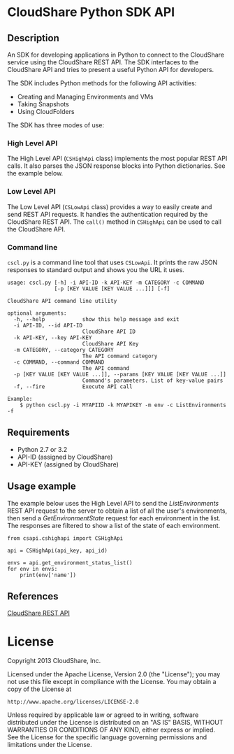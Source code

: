 CloudShare Python SDK API
=====================

## Description

An SDK for developing applications in Python to connect to the CloudShare service using the CloudShare REST API. The SDK
interfaces to the CloudShare API and tries to present a useful Python API for developers. 

The SDK includes Python methods for the following API activities:

* Creating and Managing Environments and VMs
* Taking Snapshots
* Using CloudFolders
 
The SDK has three modes of use: 

### High Level API

The High Level API (`CSHighApi` class) implements the most popular REST API calls. It also parses the JSON response blocks into Python dictionaries. 
See the example below.

### Low Level API 

The Low Level API (`CSLowApi` class) provides a way to easily create and send REST API requests. It handles the authentication required
by the CloudShare REST API. The `call()` method in `CSHighApi` can be used to call the CloudShare API.

### Command line

`cscl.py` is a command line tool that uses `CSLowApi`. It prints the raw JSON responses to standard output and shows you the URL it uses.

	usage: cscl.py [-h] -i API-ID -k API-KEY -m CATEGORY -c COMMAND
	               [-p [KEY VALUE [KEY VALUE ...]]] [-f]

	CloudShare API command line utility

	optional arguments:
	  -h, --help            show this help message and exit
	  -i API-ID, --id API-ID
	                        CloudShare API ID
	  -k API-KEY, --key API-KEY
	                        CloudShare API Key
	  -m CATEGORY, --category CATEGORY
	                        The API command category
	  -c COMMAND, --command COMMAND
	                        The API command
	  -p [KEY VALUE [KEY VALUE ...]], --params [KEY VALUE [KEY VALUE ...]]
	                        Command's parameters. List of key-value pairs
	  -f, --fire            Execute API call

	Example:
		$ python cscl.py -i MYAPIID -k MYAPIKEY -m env -c ListEnvironments -f


## Requirements

* Python 2.7 or 3.2
* API-ID (assigned by CloudShare)
* API-KEY (assigned by CloudShare)

## Usage example

The example below uses the High Level API to send the *ListEnvironments* REST API request to the server to obtain
a list of all the user's environments, then send a *GetEnvironmentState* request for each environment in the list. 
The responses are filtered to show a list of the state of each environment.

	from csapi.cshighapi import CSHighApi

    api = CSHighApi(api_key, api_id)
    
    envs = api.get_environment_status_list()
    for env in envs:
        print(env['name'])


## References

[CloudShare REST API](http://docs.cloudshare.com)

License 
=======

Copyright 2013 CloudShare, Inc.

Licensed under the Apache License, Version 2.0 (the "License");
you may not use this file except in compliance with the License.
You may obtain a copy of the License at

    http://www.apache.org/licenses/LICENSE-2.0

Unless required by applicable law or agreed to in writing, software
distributed under the License is distributed on an "AS IS" BASIS,
WITHOUT WARRANTIES OR CONDITIONS OF ANY KIND, either express or implied.
See the License for the specific language governing permissions and
limitations under the License.

